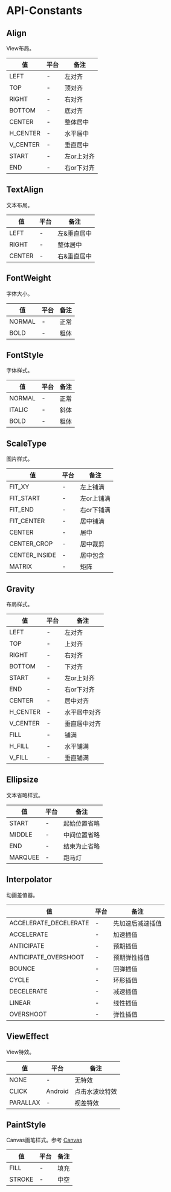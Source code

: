 # API-Constants

## Align
<aside class="notice" id="align">
View布局。
</aside>

|值|平台|备注|
|----|----|----|
|LEFT|-|左对齐|
|TOP|-|顶对齐|
|RIGHT|-|右对齐|
|BOTTOM|-|底对齐|
|CENTER|-|整体居中|
|H_CENTER|-|水平居中|
|V_CENTER|-|垂直居中|
|START|-|左or上对齐|
|END|-|右or下对齐|


## TextAlign
<aside class="notice" id="text_align">
文本布局。
</aside>

|值|平台|备注|
|----|----|----|
|LEFT|-|左&垂直居中|
|RIGHT|-|整体居中|
|CENTER|-|右&垂直居中|

## FontWeight

<aside class="notice" id="font_weight">
字体大小。
</aside>

|值|平台|备注|
|----|----|----|
|NORMAL|-|正常|
|BOLD|-|粗体|

## FontStyle

<aside class="notice" id="font_style">
字体样式。
</aside>

|值|平台|备注|
|----|----|----|
|NORMAL|-|正常|
|ITALIC|-|斜体|
|BOLD|-|粗体|

## ScaleType

<aside class="notice" id="scale_type">
图片样式。
</aside>

|值|平台|备注|
|----|----|----|
|FIT_XY|-|左上铺满|
|FIT_START|-|左or上铺满|
|FIT_END|-|右or下铺满|
|FIT_CENTER|-|居中铺满|
|CENTER|-|居中|
|CENTER_CROP|-|居中裁剪|
|CENTER_INSIDE|-|居中包含|
|MATRIX|-|矩阵|

## Gravity
<aside class="notice" id="gravity">
布局样式。
</aside>

|值|平台|备注|
|----|----|----|
|LEFT|-|左对齐|
|TOP|-|上对齐|
|RIGHT|-|右对齐|
|BOTTOM|-|下对齐|
|START|-|左or上对齐|
|END|-|右or下对齐|
|CENTER|-|居中对齐|
|H_CENTER|-|水平居中对齐|
|V_CENTER|-|垂直居中对齐|
|FILL|-|铺满|
|H_FILL|-|水平铺满|
|V_FILL|-|垂直铺满|

## Ellipsize

<aside class="notice" id="ellipsize">
文本省略样式。
</aside>

|值|平台|备注|
|----|----|----|
|START|-|起始位置省略|
|MIDDLE|-|中间位置省略|
|END|-|结束为止省略|
|MARQUEE|-|跑马灯|


## Interpolator
<aside class="notice" id="interpolator">
动画差值器。
</aside>

|值|平台|备注|
|----|----|----|
|ACCELERATE_DECELERATE|-|先加速后减速插值|
|ACCELERATE|-|加速插值|
|ANTICIPATE|-|预期插值|
|ANTICIPATE_OVERSHOOT|-|预期弹性插值|
|BOUNCE|-|回弹插值|
|CYCLE|-|环形插值|
|DECELERATE|-|减速插值|
|LINEAR|-|线性插值|
|OVERSHOOT|-|弹性插值|

## ViewEffect
<aside class="notice" id="view_effect">
View特效。
</aside>

|值|平台|备注|
|----|----|----|
|NONE|-|无特效|
|CLICK|Android|点击水波纹特效|
|PARALLAX|-|视差特效|

## PaintStyle
<aside class="notice" id="paint_style">
Canvas画笔样式。参考 <a href="#canvas">Canvas</a>
</aside>


|值|平台|备注|
|----|----|----|
|FILL|-|填充|
|STROKE|-|中空|
